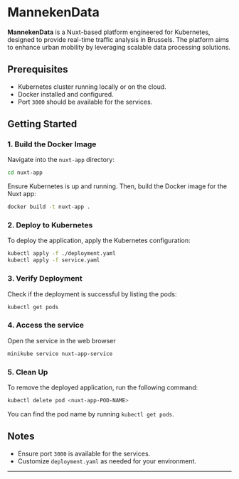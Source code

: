 # MannekenData

**MannekenData** is a Nuxt-based platform engineered for Kubernetes, designed to provide real-time traffic analysis in Brussels. The platform aims to enhance urban mobility by leveraging scalable data processing solutions.

## Prerequisites
- Kubernetes cluster running locally or on the cloud.
- Docker installed and configured.
- Port `3000` should be available for the services.

## Getting Started

### 1. Build the Docker Image
Navigate into the `nuxt-app` directory:
```bash
cd nuxt-app
```
Ensure Kubernetes is up and running. Then, build the Docker image for the Nuxt app:
```bash
docker build -t nuxt-app .
```

### 2. Deploy to Kubernetes
To deploy the application, apply the Kubernetes configuration:
```bash
kubectl apply -f ./deployment.yaml
kubectl apply -f service.yaml
```

### 3. Verify Deployment
Check if the deployment is successful by listing the pods:
```bash
kubectl get pods
```

### 4. Access the service
Open the service in the web browser
```bash
minikube service nuxt-app-service
```
### 5. Clean Up
To remove the deployed application, run the following command:
```bash
kubectl delete pod <nuxt-app-POD-NAME>
```
You can find the pod name by running `kubectl get pods`.

## Notes
- Ensure port `3000` is available for the services.
- Customize `deployment.yaml` as needed for your environment.

---
